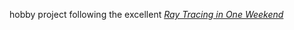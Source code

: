 hobby project following the excellent [_Ray Tracing in One Weekend_](https://raytracing.github.io/books/RayTracingInOneWeekend.html)